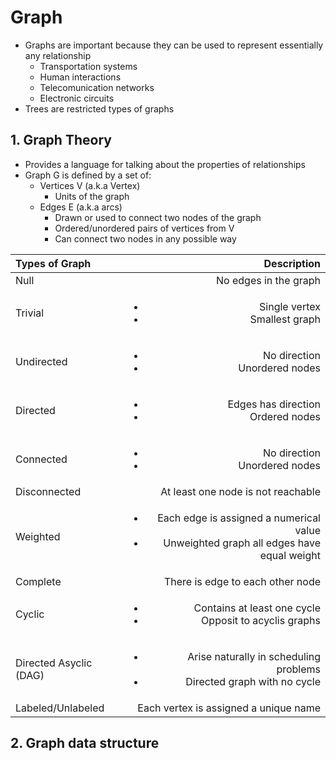 # Graph 

- Graphs are important because they can be used to represent essentially any relationship
	- Transportation systems
	- Human interactions
	- Telecomunication networks
	- Electronic circuits
- Trees are restricted types of graphs

## 1. Graph Theory
- Provides a language for talking about the properties of relationships
- Graph G is defined by a set of:
	- Vertices V (a.k.a Vertex)
		- Units of the graph
	- Edges E (a.k.a arcs)
		- Drawn or used to connect two nodes of the graph
		- Ordered/unordered pairs of vertices from V
		- Can connect two nodes in any possible way


| Types of Graph | Description |
| :------------- | ----------: |
|	 Null    | No edges in the graph |
| Trivial	| <ul><li>Single vertex</li><li> Smallest graph</li></ul>|
| Undirected 	| <ul><li>No direction</li><li> Unordered nodes</li></ul>|
| Directed      | <ul><li>Edges has direction</li><li> Ordered nodes</li></ul>|
| Connected | <ul><li>No direction</li><li> Unordered nodes</li></ul>|
| Disconnected | At least one node is not reachable|
| Weighted | <ul><li>Each edge is assigned a numerical value</li><li>Unweighted graph all edges have equal weight</li><ul>|
| Complete | There is edge to each other node|
| Cyclic |  <ul><li>Contains at least one cycle</li><li>Opposit to acyclis graphs</li></ul>|
| Directed Asyclic (DAG) | <ul><li>Arise naturally in scheduling problems</li><li>Directed graph with no cycle</li></ul>|
| Labeled/Unlabeled | Each vertex is assigned a unique name |


## 2. Graph data structure





















































